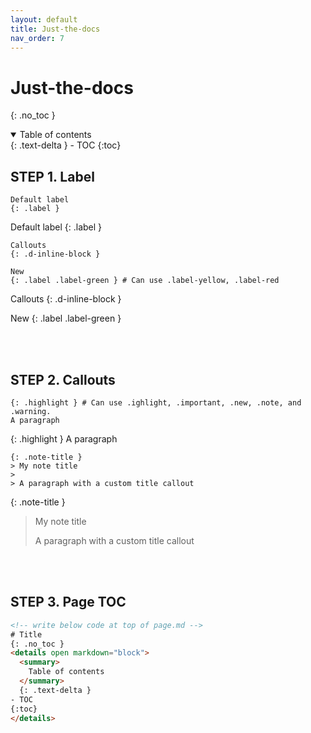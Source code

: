 ```yaml
---
layout: default
title: Just-the-docs
nav_order: 7
---
```

# Just-the-docs
{: .no_toc }
<details open markdown="block">
  <summary>
    Table of contents
  </summary>
  {: .text-delta }
- TOC
{:toc}
</details>

## STEP 1. Label

```
Default label
{: .label }
```

Default label
{: .label }



```
Callouts
{: .d-inline-block }

New
{: .label .label-green } # Can use .label-yellow, .label-red
```

Callouts
{: .d-inline-block }

New
{: .label .label-green }

<br>
<br>

## STEP 2. Callouts

```
{: .highlight } # Can use .ighlight, .important, .new, .note, and .warning.
A paragraph
```

{: .highlight }
A paragraph



```
{: .note-title }
> My note title
>
> A paragraph with a custom title callout
```

{: .note-title }
> My note title
>
> A paragraph with a custom title callout

<br>
<br>

## STEP 3. Page TOC

```html
<!-- write below code at top of page.md -->
# Title
{: .no_toc }
<details open markdown="block">
  <summary>
    Table of contents
  </summary>
  {: .text-delta }
- TOC
{:toc}
</details>
```
